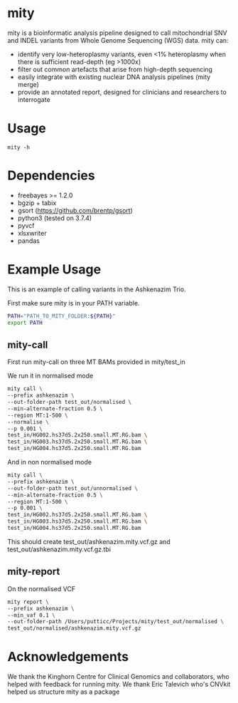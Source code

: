 # mity
mity is a bioinformatic analysis pipeline designed to call mitochondrial SNV and INDEL variants from Whole Genome Sequencing (WGS) data. mity can:
* identify very low-heteroplasmy variants, even <1% heteroplasmy when there is sufficient read-depth (eg >1000x)
* filter out common artefacts that arise from high-depth sequencing
* easily integrate with existing nuclear DNA analysis pipelines (mity merge)
* provide an annotated report, designed for clinicians and researchers to interrogate


# Usage
    mity -h

# Dependencies
* freebayes >= 1.2.0
* bgzip + tabix
* gsort (https://github.com/brentp/gsort)
* python3 (tested on 3.7.4)
* pyvcf
* xlsxwriter
* pandas

# Example Usage
This is an example of calling variants in the Ashkenazim Trio.

First make sure mity is in your PATH variable.

```bash
PATH="PATH_TO_MITY_FOLDER:${PATH}"
export PATH
```

## mity-call
First run mity-call on three MT BAMs provided in mity/test_in

We run it in normalised mode
```bash
mity call \
--prefix ashkenazim \
--out-folder-path test_out/normalised \
--min-alternate-fraction 0.5 \
--region MT:1-500 \
--normalise \
--p 0.001 \
test_in/HG002.hs37d5.2x250.small.MT.RG.bam \
test_in/HG003.hs37d5.2x250.small.MT.RG.bam \
test_in/HG004.hs37d5.2x250.small.MT.RG.bam 
```
And in non normalised mode

```bash
mity call \
--prefix ashkenazim \
--out-folder-path test_out/unnormalised \
--min-alternate-fraction 0.5 \
--region MT:1-500 \
--p 0.001 \
test_in/HG002.hs37d5.2x250.small.MT.RG.bam \
test_in/HG003.hs37d5.2x250.small.MT.RG.bam \
test_in/HG004.hs37d5.2x250.small.MT.RG.bam 
```

This should create test_out/ashkenazim.mity.vcf.gz and test_out/ashkenazim.mity.vcf.gz.tbi

## mity-report
On the normalised VCF
```bash
mity report \
--prefix ashkenazim \
--min_vaf 0.1 \
--out-folder-path /Users/putticc/Projects/mity/test_out/normalised \
test_out/normalised/ashkenazim.mity.vcf.gz
```



# Acknowledgements
We thank the Kinghorn Centre for Clinical Genomics and collaborators, who helped
with feedback for running mity. 
We thank Eric Talevich who's CNVkit helped us structure mity as a package
